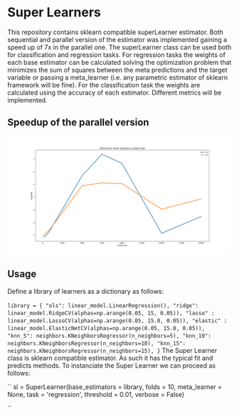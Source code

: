 # Super Learners

This repository contains sklearn compatible superLearner estimator. Both sequential and parallel version of the estimator was implemented gaining a speed up of 7x in the parallel one. The superLearner class can be used both for classification and regression tasks.
For regression tasks the weights of each base estimator can be calculated solving the optimization problem that minimizes the sum of squares between the meta predictions and the target variable or passing a meta_learner (i.e. any parametric estimator of sklearn framework will be fine).
For the classification task the weights are calculated using the accuracy of each estimator. Different metrics will be implemented.

## Speedup of the parallel version

![speedup](/Images/SpeedUp.png "speedup")

## Usage

Define a library of learners as a dictionary as follows:

``
library = {
    "ols": linear_model.LinearRegression(),
    "ridge": linear_model.RidgeCV(alphas=np.arange(0.05, 15, 0.05)),
    "lasso" : linear_model.LassoCV(alphas=np.arange(0.05, 15.0, 0.05)),
    "elastic" :  linear_model.ElasticNetCV(alphas=np.arange(0.05, 15.0, 0.05)),
    "knn_5": neighbors.KNeighborsRegressor(n_neighbors=5),
    "knn_10": neighbors.KNeighborsRegressor(n_neighbors=10),
    "knn_15": neighbors.KNeighborsRegressor(n_neighbors=15),
}
``
The Super Learner class is sklearn compatible estimator. As such it has the typical fit and predicts methods.
To instanciate the Super Learner we can proceed as follows:

``
sl = SuperLearner(base_estimators = library, folds = 10,  meta_learner = None, task = 'regression', threshold = 0.01, verbose = False)

``